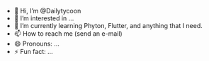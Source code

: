 - 👋 Hi, I’m @Dailytycoon
- 👀 I’m interested in ...
- 🌱 I’m currently learning Phyton, Flutter, and anything that I need.
- 📫 How to reach me (send an e-mail)
- 😄 Pronouns: ...
- ⚡ Fun fact: ...

<!---
Dailytycoon/Dailytycoon is a ✨ special ✨ repository because its `README.md` (this file) appears on your GitHub profile.
You can click the Preview link to take a look at your changes.
--->
